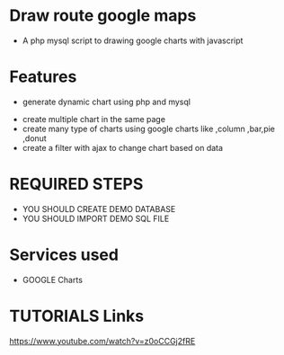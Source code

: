 # Draw route google maps
- A php mysql script to drawing google charts with javascript

# Features

* generate dynamic chart using php and mysql
- create multiple chart in the same page
- create many type of charts using google charts like ,column ,bar,pie ,donut
- create a filter with ajax to change chart based on data



# REQUIRED STEPS
- YOU SHOULD CREATE DEMO DATABASE 
- YOU SHOULD IMPORT DEMO SQL FILE

# Services used 
- GOOGLE Charts

# TUTORIALS Links
https://www.youtube.com/watch?v=z0oCCGj2fRE 
